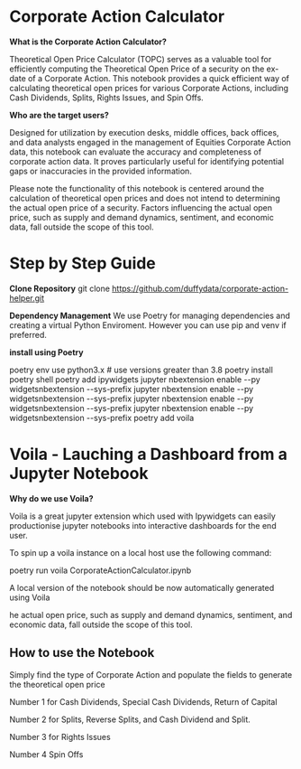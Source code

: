 # Corporate Action Calculator

**What is the Corporate Action Calculator?**

Theoretical Open Price Calculator (TOPC) serves as a valuable tool for efficiently computing the Theoretical Open Price of a security on the ex-date of a Corporate Action. This notebook provides a quick efficient way of calculating theoretical open prices for various Corporate Actions, including Cash Dividends, Splits, Rights Issues, and Spin Offs.

**Who are the target users?**

Designed for utilization by execution desks, middle offices, back offices, and data analysts engaged in the management of Equities Corporate Action data, this notebook can evaluate the accuracy and completeness of corporate action data. It proves particularly useful for identifying potential gaps or inaccuracies in the provided information.

Please note the functionality of this notebook is centered around the calculation of theoretical open prices and does not intend to determining the actual open price of a security. Factors influencing the actual open price, such as supply and demand dynamics, sentiment, and economic data, fall outside the scope of this tool.

# Step by Step Guide 

**Clone Repository**
git clone https://github.com/duffydata/corporate-action-helper.git 

**Dependency Management**
We use Poetry for managing dependencies and creating a virtual Python Enviroment. However you can use pip and venv if preferred. 

**install using Poetry**

poetry env use python3.x  # use versions greater than 3.8
poetry install
poetry shell
poetry add ipywidgets
jupyter nbextension enable --py widgetsnbextension --sys-prefix
jupyter nbextension enable --py widgetsnbextension --sys-prefix
jupyter nbextension enable --py widgetsnbextension --sys-prefix
jupyter nbextension enable --py widgetsnbextension --sys-prefix
poetry add voila


# Voila -  Lauching a Dashboard from a Jupyter Notebook 

**Why do we use Voila?**

Voila is a great jupyter extension which used with Ipywidgets can easily productionise jupyter notebooks into interactive dashboards for the end user. 

To spin up a voila instance on a local host use the following command: 

poetry run voila CorporateActionCalculator.ipynb
 
A local version of the notebook should be now automatically generated using Voila 

he actual open price, such as supply and demand dynamics, sentiment, and economic data, fall outside the scope of this tool.

## How to use the Notebook 

Simply find the type of Corporate Action and populate the fields to generate the theoretical open price

Number 1 for Cash Dividends, Special Cash Dividends, Return of Capital

Number 2 for Splits, Reverse Splits, and Cash Dividend and Split. 

Number 3 for Rights Issues

Number 4 Spin Offs

